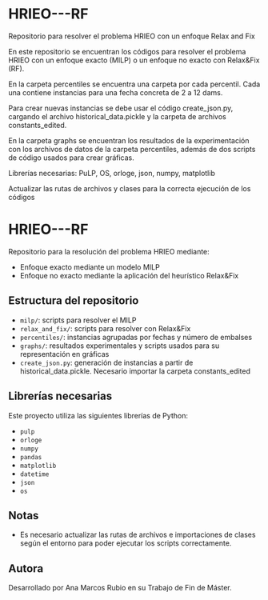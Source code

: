 # HRIEO---RF
Repositorio para resolver el problema HRIEO con un enfoque Relax and Fix

En este repositorio se encuentran los códigos para resolver el problema HRIEO con un enfoque exacto (MILP) o un enfoque no exacto con Relax&Fix (RF).

En la carpeta percentiles se encuentra una carpeta por cada percentil. Cada una contiene instancias para una fecha concreta de 2 a 12 dams.

Para crear nuevas instancias se debe usar el código create_json.py, cargando el archivo historical_data.pickle y la carpeta de archivos constants_edited.

En la carpeta graphs se encuentran los resultados de la experimentación con los archivos de datos de la carpeta percentiles, además de dos scripts de código usados para crear gráficas.

Librerías necesarias: PuLP, OS, orloge, json, numpy, matplotlib

Actualizar las rutas de archivos y clases para la correcta ejecución de los códigos

# HRIEO---RF

Repositorio para la resolución del problema HRIEO mediante:

- Enfoque exacto mediante un modelo MILP
- Enfoque no exacto mediante la aplicación del heurístico Relax&Fix

## Estructura del repositorio

- `milp/`: scripts para resolver el MILP
- `relax_and_fix/`: scripts para resolver con Relax&Fix
- `percentiles/`: instancias agrupadas por fechas y número de embalses
- `graphs/`: resultados experimentales y scripts usados para su representación en gráficas
- `create_json.py`: generación de instancias a partir de historical_data.pickle. Necesario importar la carpeta constants_edited

## Librerías necesarias

Este proyecto utiliza las siguientes librerías de Python:

- `pulp`
- `orloge`
- `numpy`
- `pandas`
- `matplotlib`
- `datetime`
- `json`
- `os`

## Notas

- Es necesario actualizar las rutas de archivos e importaciones de clases según el entorno para poder ejecutar los scripts correctamente.

## Autora

Desarrollado por Ana Marcos Rubio en su Trabajo de Fin de Máster.
